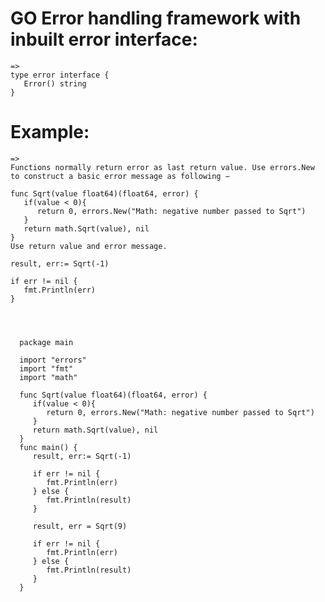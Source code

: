 # GO Error handling framework with inbuilt error interface:
    =>
    type error interface {
       Error() string
    }


# Example:
    =>
    Functions normally return error as last return value. Use errors.New to construct a basic error message as following −

    func Sqrt(value float64)(float64, error) {
       if(value < 0){
          return 0, errors.New("Math: negative number passed to Sqrt")
       }
       return math.Sqrt(value), nil
    }
    Use return value and error message.
    
    result, err:= Sqrt(-1)
    
    if err != nil {
       fmt.Println(err)
    }



      
      package main
      
      import "errors"
      import "fmt"
      import "math"
      
      func Sqrt(value float64)(float64, error) {
         if(value < 0){
            return 0, errors.New("Math: negative number passed to Sqrt")
         }
         return math.Sqrt(value), nil
      }
      func main() {
         result, err:= Sqrt(-1)
      
         if err != nil {
            fmt.Println(err)
         } else {
            fmt.Println(result)
         }
         
         result, err = Sqrt(9)
      
         if err != nil {
            fmt.Println(err)
         } else {
            fmt.Println(result)
         }
      }
